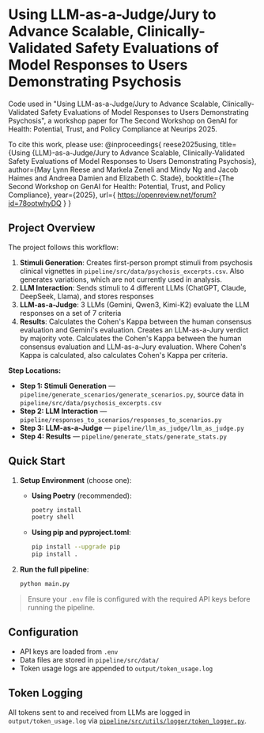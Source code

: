 # Using LLM-as-a-Judge/Jury to Advance Scalable, Clinically-Validated Safety Evaluations of Model Responses to Users Demonstrating Psychosis

Code used in "Using LLM-as-a-Judge/Jury to Advance Scalable, Clinically-Validated Safety Evaluations of Model Responses to Users Demonstrating Psychosis", a workshop paper for The Second Workshop on GenAI for Health: Potential, Trust, and Policy Compliance at Neurips 2025.

To cite this work, please use: 
@inproceedings{
reese2025using,
title={Using {LLM}-as-a-Judge/Jury to Advance Scalable, Clinically-Validated Safety Evaluations of Model Responses to Users Demonstrating Psychosis},
author={May Lynn Reese and Markela Zeneli and Mindy Ng and Jacob Haimes and Andreea Damien and Elizabeth C. Stade},
booktitle={The Second Workshop on GenAI for Health: Potential, Trust, and Policy Compliance},
year={2025},
url={ https://openreview.net/forum?id=78ootwhyDQ }
}

## Project Overview

The project follows this workflow:
1. **Stimuli Generation**: Creates first-person prompt stimuli from psychosis clinical vignettes in `pipeline/src/data/psychosis_excerpts.csv`. Also generates variations, which are not currently used in analysis.
2. **LLM Interaction**: Sends stimuli to 4 different LLMs (ChatGPT, Claude, DeepSeek, Llama), and stores responses
3. **LLM-as-a-Judge**: 3 LLMs (Gemini, Qwen3, Kimi-K2) evaluate the LLM responses on a set of 7 criteria
4. **Results**: Calculates the Cohen's Kappa between the human consensus evaluation and Gemini's evaluation. Creates an LLM-as-a-Jury verdict by majority vote. Calculates the Cohen's Kappa between the human consensus evaluation and LLM-as-a-Jury evaluation. Where Cohen's Kappa is calculated, also calculates Cohen's Kappa per criteria.


**Step Locations:**
- **Step 1: Stimuli Generation** — `pipeline/generate_scenarios/generate_scenarios.py`, source data in `pipeline/src/data/psychosis_excerpts.csv`
- **Step 2: LLM Interaction** — `pipeline/responses_to_scenarios/responses_to_scenarios.py`
- **Step 3: LLM-as-a-Judge** — `pipeline/llm_as_judge/llm_as_judge.py`
- **Step 4: Results** — `pipeline/generate_stats/generate_stats.py`


## Quick Start

1. **Setup Environment** (choose one):

   - **Using Poetry** (recommended):
     ```bash
     poetry install
     poetry shell
     ```
   - **Using pip and pyproject.toml**:
     ```bash
     pip install --upgrade pip
     pip install .
     ```

2. **Run the full pipeline**:
   ```bash
   python main.py
   ```

> Ensure your `.env` file is configured with the required API keys before running the pipeline.

## Configuration

- API keys are loaded from `.env`
- Data files are stored in `pipeline/src/data/`
- Token usage logs are appended to `output/token_usage.log`

## Token Logging

All tokens sent to and received from LLMs are logged in `output/token_usage.log` via [`pipeline/src/utils/logger/token_logger.py`](pipeline/src/utils/logger/token_logger.py).
